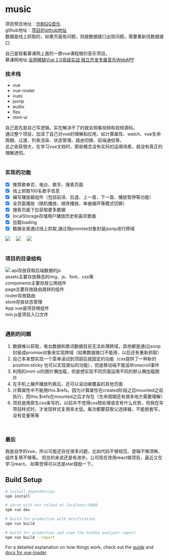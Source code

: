 # music

项目预览地址：[仿制QQ音乐](https://zhangzhihao1996.github.io/vue-music-master/#/recommend)  
github地址：[项目的github地址](https://github.com/zhangZhiHao1996/vue-music-master)  
数据是线上抓取的，如果页面有问题，则是数据接口出现问题，需要重新找数据接口

自己是观看慕课网上面的一款vue课程做的音乐项目。  
慕课网地址:[全网稀缺Vue 2.0高级实战 独立开发专属音乐WebAPP](https://coding.imooc.com/class/107.html)  

<h3>技术栈</h3>

 * vue
 * vue-router
 * vuex
 * jsonp
 * audio
 * flex
 * mint-ui
 
自己首先是自己写逻辑，实在解决不了的就会观看视频和视频源码。  
通过整个项目，加深了自己对vue的理解和应用，如计算属性、watch、vue生命周期、过渡、列表渲染、状态管理、路由切换、前端通信等。  
总之收获很大，在学习vue文档时，那些概念没有实际的运用场景，就没有真正的理解透彻。  
<br/>

<h3>实现的功能</h3>

 - [x] 推荐歌单页、电台、歌手、搜素页面
 - [x] 线上抓取100名歌手信息
 - [x] 编写播放器组件（包括前进、后退、上一首、下一首、播放暂停等功能）
 - [x] 全页面播放（随机播放、顺序播放、单曲循环等模式切换）
 - [x] 搜索页面下拉获取更多数据
 - [x] localStorage存储用户播放历史和喜欢歌曲
 - [x] 加载loading
 - [x] 数据全是通过线上抓取,通过用promise对象封装jsonp进行跨域
 
 ![](https://github.com/zhangZhiHao1996/image-store/blob/master/vue-music-master/02.png)&emsp;
 ![](https://github.com/zhangZhiHao1996/image-store/blob/master/vue-music-master/04.png)&emsp;
 ![](https://github.com/zhangZhiHao1996/image-store/blob/master/vue-music-master/01.gif)
 <br/><br/>
 
<h3>项目的目录结构</h3>
<img src="https://github.com/zhangZhiHao1996/image-store/blob/master/vue-music-master/2018060520585074.png"/>
api存放获取后端数据的js<br/>
assets主要存放静态的img、js、font、css等<br/>
components主要存放公用组件<br/>
page主要存放路由跳转的组件<br/>
router存放路由<br/>
store存放状态管理<br/>
App.vue是项目根组件<br/>
min.js是项目入口文件<br/>
<br/>

<h3>遇到的问题</h3>

 1. 数据难以获取，电台数据和歌词数据目前无法处理跨域，其他都是通过jsonp封装成promise对象来实现跨域（如果数据接口不能用，以后还有重新抓取）  
 2. 自己本来想实现一个菜单滚动到顶部后就固定的功能（css提供了一种新的position:sticky 也可以实现类似的功能），但是移动端不能监听onscroll事件  
 3. 利用的mint-ui的图片懒加载，但是想实现不同页面运用不同的默认懒加载图片  
 4. 在手机上展开播放列表后，还可以滚动被覆盖的其他页面  
 5. 计算属性中不能用this.\$refs。因为计算属性在created阶段之后mounted之前执行，而this.\$refs在mounted之后才存在（生命周期还有很多地方需要理解）  
 6. 项目是用原生css来写的，以前并不觉得css预处理语言有什么优势，但我在写项目样式时，才发现样式复用率太低。每次都要获取父选择器，不能嵌套写，没有变量等等  
<br/>
<h3>最后</h3>
我是自学的vue，所以可能还存在很多问题，比如代码不够规范、逻辑不够清晰、组件复用不够等。  
但总的来说还是有进步。公司现在改用react做项目，最近又在学习react。  
如果觉得可以还是star鼓励一下。


## Build Setup

``` bash
# install dependencies
npm install

# serve with hot reload at localhost:8080
npm run dev

# build for production with minification
npm run build

# build for production and view the bundle analyzer report
npm run build --report
```

For a detailed explanation on how things work, check out the [guide](http://vuejs-templates.github.io/webpack/) and [docs for vue-loader](http://vuejs.github.io/vue-loader).
